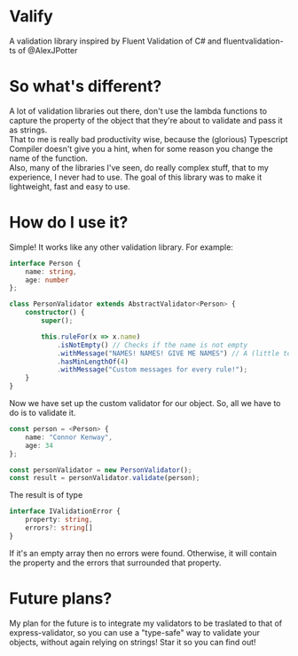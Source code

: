 # Valify

A validation library inspired by Fluent Validation of C# and fluentvalidation-ts of @AlexJPotter

# So what's different?

A lot of validation libraries out there, don't use the lambda functions to capture the property of the object that they're about to validate and pass it as strings.  
That to me is really bad productivity wise, because the (glorious) Typescript Compiler doesn't give you a hint, when for some reason you change the name of the function.  
Also, many of the libraries I've seen, do really complex stuff, that to my experience, I never had to use. The goal of this library was to make it lightweight, fast and easy to use.

# How do I use it?
Simple! It works like any other validation library. For example: 
```typescript
interface Person {
    name: string,
    age: number
};

class PersonValidator extends AbstractValidator<Person> {
    constructor() {
        super();

        this.ruleFor(x => x.name)
            .isNotEmpty() // Checks if the name is not empty
            .withMessage("NAMES! NAMES! GIVE ME NAMES") // A (little too dramatic) custom message
            .hasMinLengthOf(4)
            .withMessage("Custom messages for every rule!");
    }
}
```

Now we have set up the custom validator for our object. So, all we have to do is to validate it.

```typescript
const person = <Person> {
    name: "Connor Kenway",
    age: 34
};

const personValidator = new PersonValidator();
const result = personValidator.validate(person);
```

The result is of type 
```typescript
interface IValidationError {
    property: string,
    errors?: string[]
}
```
If it's an empty array then no errors were found. Otherwise, it will contain the property and the errors that surrounded that property.

# Future plans?
My plan for the future is to integrate my validators to be traslated to that of express-validator, so you can use a "type-safe" way to validate your objects,
without again relying on strings! Star it so you can find out!
